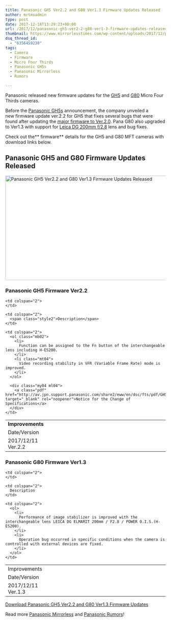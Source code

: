```yaml
---
title: Panasonic GH5 Ver2.2 and G80 Ver1.3 Firmware Updates Released
author: mrtmsadmin
type: post
date: 2017-12-18T13:29:23+00:00
url: /2017/12/panasonic-gh5-ver2-2-g80-ver1-3-firmware-updates-released/
thumbnail: https://www.mirrorlesstimes.com/wp-content/uploads/2017/12/panasonic-gh5s-coming-soon.jpg
dsq_thread_id:
  - "6356459230"
tags:
  - Camera
  - Firmware
  - Micro Four Thirds
  - Panasonic GH5s
  - Panasonic Mirrorless
  - Rumors

---
```

Panasonic released new firmware updates for the <a href="https://aax-us-east.amazon-adsystem.com/x/c/Qlyr02a3Fw0LLNr1bDZYW-YAAAFgacRlwwEAAAFKAZae6Mc/https://assoc-redirect.amazon.com/g/r/http://www.amazon.com/PANASONIC-Mirrorless-Camera-Megapixels-DC-GH5KBODY/dp/B01MZ3LQQ5/ref=as_at/?imprToken=qVLASNYwPyH5bMYhqD7b9g&slotNum=0&s=electronics&ie=UTF8&qid=1513006423&sr=1-3&keywords=Panasonic+GH5&linkCode=sl1&tag=daicamnew-20&linkId=0ec88936532def1e7d857630905d0e97" target="_blank" rel="noopener">GH5</a> and <a href="https://aax-us-east.amazon-adsystem.com/x/c/Qlyr02a3Fw0LLNr1bDZYW-YAAAFgacRlwwEAAAFKAZae6Mc/https://assoc-redirect.amazon.com/g/r/http://www.amazon.com/PANASONIC-Mirrorless-12-60mm-Megapixels-DMC-G85MK/dp/B01M050N05/ref=as_at/?imprToken=qVLASNYwPyH5bMYhqD7b9g&slotNum=1&ie=UTF8&qid=1513006369&sr=8-2&keywords=Panasonic+G80&linkCode=sl1&tag=daicamnew-20&linkId=340421955c95c8b70d0212efbad279c5" target="_blank" rel="noopener">G80</a> Micro Four Thirds cameras.

Before the <a href="https://www.mirrorlesstimes.com/tag/panasonic-gh5s/" target="_blank" rel="noopener">Panasonic GH5s</a> announcement, the company unveiled a new firmware update ver.2.2 for GH5 that fixes several bugs that were found after updating the [major firmware to Ver.2.0][1]. Pana G80 also upgraded to Ver1.3 with support for [Leica DG 200mm f/2.8][2] lens and bug fixes.

Check out the** firmware** details for the GH5 and G80 MFT cameras with download links below.<!--more-->

## Panasonic GH5 and G80 Firmware Updates Released

[<img class="aligncenter wp-image-1193 size-full" title="Panasonic GH5 Ver2.2 and G80 Ver1.3 Firmware Updates Released" src="https://i2.wp.com/www.mirrorlesstimes.com/wp-content/uploads/2017/07/panasonic-gh5-tests.jpeg?resize=600%2C328&#038;ssl=1" alt="Panasonic GH5 Ver2.2 and G80 Ver1.3 Firmware Updates Released" width="600" height="328" srcset="https://i2.wp.com/www.mirrorlesstimes.com/wp-content/uploads/2017/07/panasonic-gh5-tests.jpeg?w=950&ssl=1 950w, https://i2.wp.com/www.mirrorlesstimes.com/wp-content/uploads/2017/07/panasonic-gh5-tests.jpeg?resize=300%2C164&ssl=1 300w, https://i2.wp.com/www.mirrorlesstimes.com/wp-content/uploads/2017/07/panasonic-gh5-tests.jpeg?resize=768%2C420&ssl=1 768w, https://i2.wp.com/www.mirrorlesstimes.com/wp-content/uploads/2017/07/panasonic-gh5-tests.jpeg?resize=750%2C410&ssl=1 750w" sizes="(max-width: 600px) 100vw, 600px" data-recalc-dims="1" />][3]

### Panasonic GH5 Firmware Ver2.2

<table  class="img1c-txt2c table table-hover table table-hover"  border="0" width="100%" cellspacing="2" cellpadding="3">
  <tr valign="top">
    <td width="24%">
      <strong>Improvements</strong>
    </td>
    
    <td colspan="2">
    </td>
  </tr>
  
  <tr valign="top">
    <td>
      <span class="style2">Date/Version</span>
    </td>
    
    <td colspan="2">
      <span class="style2">Description</span>
    </td>
  </tr>
  
  <tr valign="top">
    <td>
      2017/12/11<br /> Ver.2.2
    </td>
    
    <td colspan="2">
      <ol class="mb02">
        <li>
          Function can be assigned to the Fn button of the interchangeable lens including H-ES200.
        </li>
        <li class="mt04">
          Video recording stability in VFR (Variable Frame Rate) mode is improved.
        </li>
      </ol>
      
      <div class="my04 ml04">
        <a class="pdf" href="http://av.jpn.support.panasonic.com/share2/eww/en/dsc/fts/pdf/GH5_V22_ENG.pdf" target="_blank" rel="noopener">Notice for the Change of Specifications</a>
      </div>
    </td>
  </tr>
</table>

### Panasonic G80 Firmware Ver1.3

<table  class=" table table-hover table table-hover"  border="0" width="100%" cellspacing="2" cellpadding="3">
  <tr valign="top">
    <td width="24%">
      Improvements
    </td>
    
    <td colspan="2">
    </td>
  </tr>
  
  <tr valign="top">
    <td>
      Date/Version
    </td>
    
    <td colspan="2">
      Description
    </td>
  </tr>
  
  <tr valign="top">
    <td>
      2017/12/11<br /> Ver.1.3
    </td>
    
    <td colspan="2">
      <ol>
        <li>
          Performance of image stabilizer is improved with the interchangeable lens LEICA DG ELMARIT 200mm / F2.8 / POWER O.I.S.(H-ES200).
        </li>
        <li>
          Operation bug occurred in specific conditions when the camera is controlled with external devices are fixed.
        </li>
      </ol>
    </td>
  </tr>
</table>

<a class="btn btn-primary btn-lg btn-block btn-danger" title="Download Panasonic GH5 Ver2.2 and G80 Ver1.3 Firmware Updates" role="button" href="http://av.jpn.support.panasonic.com/support/global/cs/dsc/download/fts/index2.html" target="“_blank”">Download Panasonic GH5 Ver2.2 and G80 Ver1.3 Firmware Updates</a>

Read more <a href="https://www.mirrorlesstimes.com/tag/panasonic-mirrorless" target="_blank" rel="noopener">Panasonic Mirrorless</a> and <a href="https://www.dailycameranews.com/tag/panasonic-rumors/" target="_blank" rel="noopener">Panasonic Rumors</a>!

 [1]: https://www.dailycameranews.com/2017/09/panasonic-gh5-firmware-update-ver-2-0-now-available/
 [2]: https://www.dailycameranews.com/2017/11/panasonic-leica-dg-200mm-f2-8-telephoto-prime-lens/
 [3]: https://i2.wp.com/www.mirrorlesstimes.com/wp-content/uploads/2017/07/panasonic-gh5-tests.jpeg?ssl=1